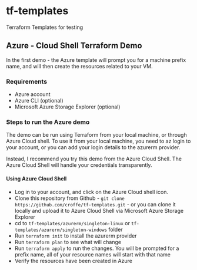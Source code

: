 # tf-templates
Terraform Templates for testing

## Azure -  Cloud Shell Terraform Demo
In the first demo - the Azure template will prompt you for a machine prefix name, and will then create the resources related to your VM.

### Requirements
- Azure account
- Azure CLI (optional)
- Microsoft Azure Storage Explorer (optional)

### Steps to run the Azure demo
The demo can be run using Terraform from your local machine, or through Azure Cloud shell. To use it from your local machine, you need to az login to your account, or you can add your login details to the azurerm provider.

Instead, I recommend you try this demo from the Azure Cloud Shell.  The Azure Cloud Shell will handle your credentials transparently.

#### Using Azure Cloud Shell

- Log in to your account, and click on the Azure Cloud shell icon.
- Clone this repository from Github - ```git clone https://github.com/croffe/tf-templates.git``` - or you can clone it locally and upload it to Azure Cloud Shell via Microsoft Azure Storage Explorer
- cd to ```tf-templates/azurerm/singleton-linux``` or ```tf-templates/azurerm/singleton-windows``` folder
- Run ```terraform init``` to install the azurerm provider
- Run ```terraform plan``` to see what will change
- Run ```terraform apply``` to run the changes.  You will be prompted for a prefix name, all of your resource names will start with that name
- Verify the resources have been created in Azure
